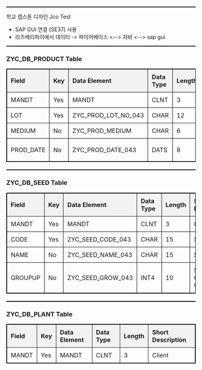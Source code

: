 <!DOCTYPE html>
<html lang="en">
<head>
    <meta charset="UTF-8">
    <meta name="viewport" content="width=device-width, initial-scale=1.0">
    <title>SAP Database Tables</title>
</head>
<body>
    <hr style="height: 2px; background-color: black; border: none;">
    학교 캡스톤 디자인 Jco Test
    <ul>
        <li> SAP GUI 연결 (SE37) 사용</li>
        <li> 라즈베리파이에서 데이터 -> 파이어베이스 <--> 자바 <--> sap gui</li>
    </ul>
    <hr style="height: 2px; background-color: black; border: none;">
    <h3>ZYC_DB_PRODUCT Table</h3>
    <table style="width: 100%; border-collapse: collapse; margin-bottom: 20px; border: 1px solid black;">
        <thead>
            <tr>
                <th style="border: 1px solid black; padding: 10px; background-color: #f2f2f2; text-align: left;">Field</th>
                <th style="border: 1px solid black; padding: 10px; background-color: #f2f2f2; text-align: left;">Key</th>
                <th style="border: 1px solid black; padding: 10px; background-color: #f2f2f2; text-align: left;">Data Element</th>
                <th style="border: 1px solid black; padding: 10px; background-color: #f2f2f2; text-align: left;">Data Type</th>
                <th style="border: 1px solid black; padding: 10px; background-color: #f2f2f2; text-align: left;">Length</th>
                <th style="border: 1px solid black; padding: 10px; background-color: #f2f2f2; text-align: left;">Short Description</th>
            </tr>
        </thead>
        <tbody>
            <tr>
                <td style="border: 1px solid black; padding: 10px; text-align: left;">MANDT</td>
                <td style="border: 1px solid black; padding: 10px; text-align: left;">Yes</td>
                <td style="border: 1px solid black; padding: 10px; text-align: left;">MANDT</td>
                <td style="border: 1px solid black; padding: 10px; text-align: left;">CLNT</td>
                <td style="border: 1px solid black; padding: 10px; text-align: left;">3</td>
                <td style="border: 1px solid black; padding: 10px; text-align: left;">Client</td>
            </tr>
            <tr>
                <td style="border: 1px solid black; padding: 10px; text-align: left;">LOT</td>
                <td style="border: 1px solid black; padding: 10px; text-align: left;">Yes</td>
                <td style="border: 1px solid black; padding: 10px; text-align: left;">ZYC_PROD_LOT_NO_043</td>
                <td style="border: 1px solid black; padding: 10px; text-align: left;">CHAR</td>
                <td style="border: 1px solid black; padding: 10px; text-align: left;">12</td>
                <td style="border: 1px solid black; padding: 10px; text-align: left;">Lot Number</td>
            </tr>
            <tr>
                <td style="border: 1px solid black; padding: 10px; text-align: left;">MEDIUM</td>
                <td style="border: 1px solid black; padding: 10px; text-align: left;">No</td>
                <td style="border: 1px solid black; padding: 10px; text-align: left;">ZYC_PROD_MEDIUM</td>
                <td style="border: 1px solid black; padding: 10px; text-align: left;">CHAR</td>
                <td style="border: 1px solid black; padding: 10px; text-align: left;">6</td>
                <td style="border: 1px solid black; padding: 10px; text-align: left;">Medium</td>
            </tr>
            <tr>
                <td style="border: 1px solid black; padding: 10px; text-align: left;">PROD_DATE</td>
                <td style="border: 1px solid black; padding: 10px; text-align: left;">No</td>
                <td style="border: 1px solid black; padding: 10px; text-align: left;">ZYC_PROD_DATE_043</td>
                <td style="border: 1px solid black; padding: 10px; text-align: left;">DATS</td>
                <td style="border: 1px solid black; padding: 10px; text-align: left;">8</td>
                <td style="border: 1px solid black; padding: 10px; text-align: left;">Product Date</td>
            </tr>
        </tbody>
    </table>
    <hr style="height: 2px; background-color: black; border: none;">
    <h3>ZYC_DB_SEED Table</h3>
    <table style="width: 100%; border-collapse: collapse; margin-bottom: 20px; border: 1px solid black;">
        <thead>
            <tr>
                <th style="border: 1px solid black; padding: 10px; background-color: #f2f2f2; text-align: left;">Field</th>
                <th style="border: 1px solid black; padding: 10px; background-color: #f2f2f2; text-align: left;">Key</th>
                <th style="border: 1px solid black; padding: 10px; background-color: #f2f2f2; text-align: left;">Data Element</th>
                <th style="border: 1px solid black; padding: 10px; background-color: #f2f2f2; text-align: left;">Data Type</th>
                <th style="border: 1px solid black; padding: 10px; background-color: #f2f2f2; text-align: left;">Length</th>
                <th style="border: 1px solid black; padding: 10px; background-color: #f2f2f2; text-align: left;">Short Description</th>
            </tr>
        </thead>
        <tbody>
            <tr>
                <td style="border: 1px solid black; padding: 10px; text-align: left;">MANDT</td>
                <td style="border: 1px solid black; padding: 10px; text-align: left;">Yes</td>
                <td style="border: 1px solid black; padding: 10px; text-align: left;">MANDT</td>
                <td style="border: 1px solid black; padding: 10px; text-align: left;">CLNT</td>
                <td style="border: 1px solid black; padding: 10px; text-align: left;">3</td>
                <td style="border: 1px solid black; padding: 10px; text-align: left;">Client</td>
            </tr>
            <tr>
                <td style="border: 1px solid black; padding: 10px; text-align: left;">CODE</td>
                <td style="border: 1px solid black; padding: 10px; text-align: left;">Yes</td>
                <td style="border: 1px solid black; padding: 10px; text-align: left;">ZYC_SEED_CODE_043</td>
                <td style="border: 1px solid black; padding: 10px; text-align: left;">CHAR</td>
                <td style="border: 1px solid black; padding: 10px; text-align: left;">15</td>
                <td style="border: 1px solid black; padding: 10px; text-align: left;">Seed Code</td>
            </tr>
            <tr>
                <td style="border: 1px solid black; padding: 10px; text-align: left;">NAME</td>
                <td style="border: 1px solid black; padding: 10px; text-align: left;">No</td>
                <td style="border: 1px solid black; padding: 10px; text-align: left;">ZYC_SEED_NAME_043</td>
                <td style="border: 1px solid black; padding: 10px; text-align: left;">CHAR</td>
                <td style="border: 1px solid black; padding: 10px; text-align: left;">15</td>
                <td style="border: 1px solid black; padding: 10px; text-align: left;">Seed Name</td>
            </tr>
            <tr>
                <td style="border: 1px solid black; padding: 10px; text-align: left;">GROUPUP</td>
                <td style="border: 1px solid black; padding: 10px; text-align: left;">No</td>
                <td style="border: 1px solid black; padding: 10px; text-align: left;">ZYC_SEED_GROW_043</td>
                <td style="border: 1px solid black; padding: 10px; text-align: left;">INT4</td>
                <td style="border: 1px solid black; padding: 10px; text-align: left;">10</td>
                <td style="border: 1px solid black; padding: 10px; text-align: left;">Seed Growth Group</td>
            </tr>
        </tbody>
    </table>
    <hr style="height: 2px; background-color: black; border: none;">
    <h3>ZYC_DB_PLANT Table</h3>
    <table style="width: 100%; border-collapse: collapse; margin-bottom: 20px; border: 1px solid black;">
        <thead>
            <tr>
                <th style="border: 1px solid black; padding: 10px; background-color: #f2f2f2; text-align: left;">Field</th>
                <th style="border: 1px solid black; padding: 10px; background-color: #f2f2f2; text-align: left;">Key</th>
                <th style="border: 1px solid black; padding: 10px; background-color: #f2f2f2; text-align: left;">Data Element</th>
                <th style="border: 1px solid black; padding: 10px; background-color: #f2f2f2; text-align: left;">Data Type</th>
                <th style="border: 1px solid black; padding: 10px; background-color: #f2f2f2; text-align: left;">Length</th>
                <th style="border: 1px solid black; padding: 10px; background-color: #f2f2f2; text-align: left;">Short Description</th>
            </tr>
        </thead>
        <tbody>
            <tr>
                <td style="border: 1px solid black; padding: 10px; text-align: left;">MANDT</td>
                <td style="border: 1px solid black; padding: 10px; text-align: left;">Yes</td>
                <td style="border: 1px solid black; padding: 10px; text-align: left;">MANDT</td>
                <td style="border: 1px solid black; padding: 10px; text-align: left;">CLNT</td>
                <td style="border: 1px solid black; padding: 10px; text-align: left;">3</td>
                <td style="border: 1px solid black; padding: 10px; text-align: left;">Client</td>
            </tr>
        </tbody>
    </table>
</body>
</html>